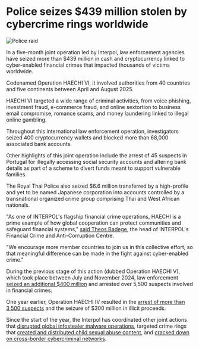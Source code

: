 # Police seizes $439 million stolen by cybercrime rings worldwide

![Police raid](https://www.bleepstatic.com/content/hl-images/2024/12/12/police-raid.jpg)

In a five-month joint operation led by Interpol, law enforcement agencies have seized more than $439 million in cash and cryptocurrency linked to cyber-enabled financial crimes that impacted thousands of victims worldwide.

Codenamed Operation HAECHI VI, it involved authorities from 40 countries and five continents between April and August 2025.

HAECHI VI targeted a wide range of criminal activities, from voice phishing, investment fraud, e-commerce fraud, and online sextortion to business email compromise, romance scams, and money laundering linked to illegal online gambling.

Throughout this international law enforcement operation, investigators seized 400 cryptocurrency wallets and blocked more than 68,000 associated bank accounts.

Other highlights of this joint operation include the arrest of 45 suspects in Portugal for illegally accessing social security accounts and altering bank details as part of a scheme to divert funds meant to support vulnerable families.

The Royal Thai Police also seized $6.6 million transferred by a high-profile and yet to be named Japanese corporation into accounts controlled by a transnational organized crime group comprising Thai and West African nationals.

"As one of INTERPOL's flagship financial crime operations, HAECHI is a prime example of how global cooperation can protect communities and safeguard financial systems," [said Theos Badege](https://www.interpol.int/News-and-Events/News/2025/USD-439-million-recovered-in-global-financial-crime-operation), the head of INTERPOL's Financial Crime and Anti-Corruption Centre.

"We encourage more member countries to join us in this collective effort, so that meaningful difference can be made in the fight against cyber-enabled crime."

During the previous stage of this action (dubbed Operation HAECHI V), which took place between July and November 2024, law enforcement [seized an additional $400 million](https://www.interpol.int/News-and-Events/News/2024/INTERPOL-financial-crime-operation-makes-record-5-500-arrests-seizures-worth-over-USD-400-million) and arrested over 5,500 suspects involved in financial crimes.

One year earlier, Operation HAECHI IV resulted in the [arrest of more than 3,500 suspects](https://www.bleepingcomputer.com/news/security/interpol-operation-arrests-3-500-cybercriminals-seizes-300-million/) and the seizure of $300 million in illicit proceeds.

Since the start of the year, the Interpol has coordinated other joint actions that [disrupted global infostealer malware operations](https://www.bleepingcomputer.com/news/security/operation-secure-disrupts-global-infostealer-malware-operations/), targeted crime rings that [created and distributed child sexual abuse content](https://www.bleepingcomputer.com/news/security/police-arrests-20-suspects-for-distributing-child-sexual-abuse-content/), and [cracked down on cross-border cybercriminal networks](https://www.bleepingcomputer.com/news/security/police-arrests-300-suspects-linked-to-african-cybercrime-rings/).